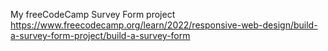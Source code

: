 My freeCodeCamp Survey Form project https://www.freecodecamp.org/learn/2022/responsive-web-design/build-a-survey-form-project/build-a-survey-form